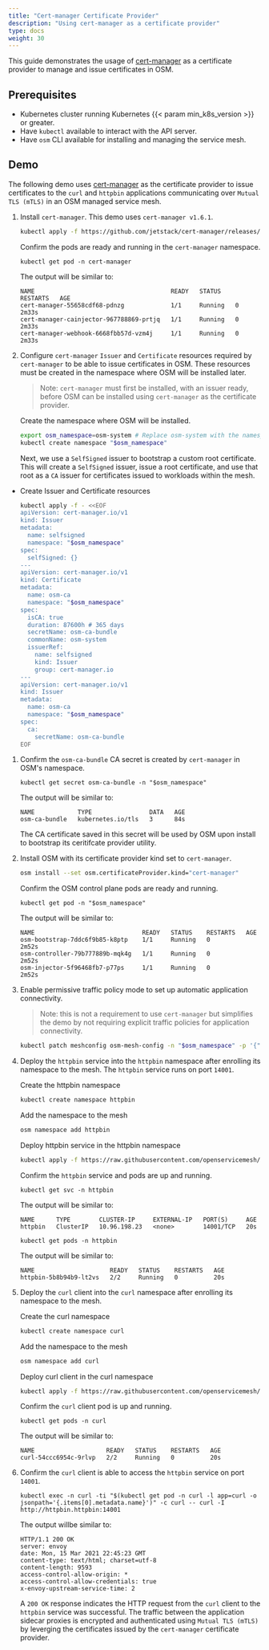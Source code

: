 ```yaml
---
title: "Cert-manager Certificate Provider"
description: "Using cert-manager as a certificate provider"
type: docs
weight: 30
---
```


This guide demonstrates the usage of [cert-manager][1] as a certificate provider to manage and issue certificates in OSM.

## Prerequisites

- Kubernetes cluster running Kubernetes {{< param min_k8s_version >}} or greater.
- Have `kubectl` available to interact with the API server.
- Have `osm` CLI available for installing and managing the service mesh.


## Demo

The following demo uses [cert-manager][1] as the certificate provider to issue certificates to the `curl` and `httpbin` applications communicating over `Mutual TLS (mTLS)` in an OSM managed service mesh.

1. Install `cert-manager`. This demo uses `cert-manager v1.6.1`.
    ```bash
    kubectl apply -f https://github.com/jetstack/cert-manager/releases/download/v1.6.1/cert-manager.yaml
    ```

    Confirm the pods are ready and running in the `cert-manager` namespace.
    ```console
    kubectl get pod -n cert-manager
     ```
    The output will be similar to:
    ```console    
    NAME                                      READY   STATUS    RESTARTS   AGE
    cert-manager-55658cdf68-pdnzg             1/1     Running   0          2m33s
    cert-manager-cainjector-967788869-prtjq   1/1     Running   0          2m33s
    cert-manager-webhook-6668fbb57d-vzm4j     1/1     Running   0          2m33s
    ```

1. Configure `cert-manager` `Issuer` and `Certificate` resources required by `cert-manager` to be able to issue certificates in OSM. These resources must be created in the namespace where OSM will be installed later.
    > Note: `cert-manager` must first be installed, with an issuer ready, before OSM can be installed using `cert-manager` as the certificate provider.

    Create the namespace where OSM will be installed.
    ```bash
    export osm_namespace=osm-system # Replace osm-system with the namespace where OSM is installed
    kubectl create namespace "$osm_namespace"
    ```

    Next, we use a `SelfSigned` issuer to bootstrap a custom root certificate. This will create a `SelfSigned` issuer, issue a root certificate, and use that root as a `CA` issuer for certificates issued to workloads within the mesh.
- Create Issuer and Certificate resources
    ```bash
    kubectl apply -f - <<EOF
    apiVersion: cert-manager.io/v1
    kind: Issuer
    metadata:
      name: selfsigned
      namespace: "$osm_namespace"
    spec:
      selfSigned: {}
    ---
    apiVersion: cert-manager.io/v1
    kind: Certificate
    metadata:
      name: osm-ca
      namespace: "$osm_namespace"
    spec:
      isCA: true
      duration: 87600h # 365 days
      secretName: osm-ca-bundle
      commonName: osm-system
      issuerRef:
        name: selfsigned
        kind: Issuer
        group: cert-manager.io
    ---
    apiVersion: cert-manager.io/v1
    kind: Issuer
    metadata:
      name: osm-ca
      namespace: "$osm_namespace"
    spec:
      ca:
        secretName: osm-ca-bundle
    EOF
    ```

1. Confirm the `osm-ca-bundle` CA secret is created by `cert-manager` in OSM's namespace.
    ```console
    kubectl get secret osm-ca-bundle -n "$osm_namespace"
    ```
    The output will be similar to:
    ```console
    NAME            TYPE                DATA   AGE
    osm-ca-bundle   kubernetes.io/tls   3      84s
    ```

    The CA certificate saved in this secret will be used by OSM upon install to bootstrap its ceritifcate provider utility.

1. Install OSM with its certificate provider kind set to `cert-manager`.
    ```bash
    osm install --set osm.certificateProvider.kind="cert-manager"
    ```

    Confirm the OSM control plane pods are ready and running.
    ```console
    kubectl get pod -n "$osm_namespace"
    ```
    The output will be similar to:
    ```console
    NAME                              READY   STATUS    RESTARTS   AGE
    osm-bootstrap-7ddc6f9b85-k8ptp    1/1     Running   0          2m52s
    osm-controller-79b777889b-mqk4g   1/1     Running   0          2m52s
    osm-injector-5f96468fb7-p77ps     1/1     Running   0          2m52s
    ```

1. Enable permissive traffic policy mode to set up automatic application connectivity.
    > Note: this is not a requirement to use `cert-manager` but simplifies the demo by not requiring explicit traffic policies for application connectivity.

    ```bash
    kubectl patch meshconfig osm-mesh-config -n "$osm_namespace" -p '{"spec":{"traffic":{"enablePermissiveTrafficPolicyMode":true}}}'  --type=merge
    ```

1. Deploy the `httpbin` service into the `httpbin` namespace after enrolling its namespace to the mesh. The `httpbin` service runs on port `14001`.

    Create the httpbin namespace
    ```bash
    kubectl create namespace httpbin
    ```

    Add the namespace to the mesh
    ```bash
    osm namespace add httpbin
    ```
    
    Deploy httpbin service in the httpbin namespace
    ```bash
    kubectl apply -f https://raw.githubusercontent.com/openservicemesh/osm-docs/{{< param osm_branch >}}/manifests/samples/httpbin/httpbin.yaml -n httpbin
    ```

    Confirm the `httpbin` service and pods are up and running.

    ```console
    kubectl get svc -n httpbin
    ```
    The output will be similar to:
    ```console
    NAME      TYPE        CLUSTER-IP     EXTERNAL-IP   PORT(S)     AGE
    httpbin   ClusterIP   10.96.198.23   <none>        14001/TCP   20s
    ```

    ```console
    kubectl get pods -n httpbin
    ```
    The output will be similar to:
    ```console
    NAME                     READY   STATUS    RESTARTS   AGE
    httpbin-5b8b94b9-lt2vs   2/2     Running   0          20s
    ```

1. Deploy the `curl` client into the `curl` namespace after enrolling its namespace to the mesh.

    Create the curl namespace
    ```bash
    kubectl create namespace curl
    ```
    Add the namespace to the mesh
    ```bash
    osm namespace add curl
    ```
    Deploy curl client in the curl namespace
    ```bash
    kubectl apply -f https://raw.githubusercontent.com/openservicemesh/osm-docs/{{< param osm_branch >}}/manifests/samples/curl/curl.yaml -n curl
    ```

    Confirm the `curl` client pod is up and running.

    ```console
    kubectl get pods -n curl
    ```
    The output will be similar to:
    ```console
    NAME                    READY   STATUS    RESTARTS   AGE
    curl-54ccc6954c-9rlvp   2/2     Running   0          20s
    ```

1. Confirm the `curl` client is able to access the `httpbin` service on port `14001`.

    ```console
    kubectl exec -n curl -ti "$(kubectl get pod -n curl -l app=curl -o jsonpath='{.items[0].metadata.name}')" -c curl -- curl -I http://httpbin.httpbin:14001
    ```
    The output willbe similar to:
    ```console
    HTTP/1.1 200 OK
    server: envoy
    date: Mon, 15 Mar 2021 22:45:23 GMT
    content-type: text/html; charset=utf-8
    content-length: 9593
    access-control-allow-origin: *
    access-control-allow-credentials: true
    x-envoy-upstream-service-time: 2
    ```

    A `200 OK` response indicates the HTTP request from the `curl` client to the `httpbin` service was successful. The traffic between the application sidecar proxies is encrypted and authenticated using `Mutual TLS (mTLS)` by leverging the certificates issued by the `cert-manager` certificate provider.


[1]: https://cert-manager.io/